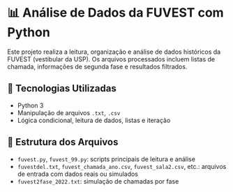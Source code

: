 # 📊 Análise de Dados da FUVEST com Python

Este projeto realiza a leitura, organização e análise de dados históricos da FUVEST (vestibular da USP). Os arquivos processados incluem listas de chamada, informações de segunda fase e resultados filtrados.

## 📂 Tecnologias Utilizadas

- Python 3
- Manipulação de arquivos `.txt`, `.csv`
- Lógica condicional, leitura de dados, listas e iteração

## 📁 Estrutura dos Arquivos

- `fuvest.py`, `fuvest_99.py`: scripts principais de leitura e análise
- `fuvestdel.txt`, `fuvest_chamada_ano.csv`, `fuvest_sala2.csv`, etc.: arquivos de entrada com dados reais ou simulados
- `fuvest2fase_2022.txt`: simulação de chamadas por fase
